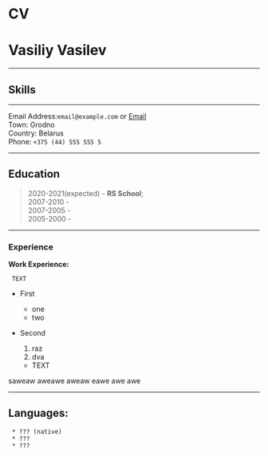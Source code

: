 # CV 

# **Vasiliy Vasilev**

--- ---
## **Skills**

--- ---
Email Address:`email@example.com` or [Email](https:\\)   
Town: Grodno\
Country: Belarus\
Phone: `+375 (44) 555 555 5`
--- ---
## Education

>2020-2021(expected) - **RS School**;  
2007-2010 -   
2007-2005 -  
2005-2000 -  
--- ---
### Experience

**Work Experience:**

     TEXT

- First 
  - one
  - two
- Second 
  1. raz
  2. dva



    * TEXT

saweaw aweawe aweaw eawe awe awe
--- ---
## Languages:

     * ??? (native)
     * ???
     * ???

